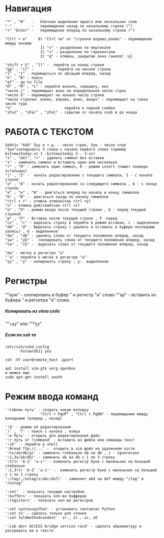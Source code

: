   Навигация
============================
    "*" , "#"   -   блочное выделение одного или нескольких слов
    "-"         -   перемещение назад по начальному строки (^)
    "+" "Enter" -   перемещение вперед по начальному строки (^)

    "Ctrl + w"     0) "Ctrl +w" or "стрекли вправо,влево" - перемещение между окнами
                    1) "v" - разделение по вертикали
                    2) "s" - разделение по горизонтали
                    3) "q" - отмена, закрытие окна (аналог :q)

    "shift + G" , "]]" -  перейти на конец строки
    "gg" , "[[" -           перейти на начало строки
    "{" , "}" - пермещаться по абзацам вперед, назад
    "n" , "N" - поиск
    "gf" - go to file
    "H" , "M" , "L" - перейти вначло, середину, низ
    "число j" - перемещает вниз на определенное число строк
    "число G" - перемещает на начало числа строки
    "число стрелки: влево, вправо, вниз, вверх" - перемещает на такое число туда
    "%"                        перейти к парной скобке
    "zFa{" , "zFa(" , "zFa[" - скрытие от начала скоб и до конца








РАБОТА С ТЕКСТОМ
=======================
    5dd+1= "6dd" 5yy и т.д. - число строк, 5yw - число слов
    "3yw"скопировать 3 слова c начала первого слова (пример bitnewstoday.us 1 -bitnewstoday 2-. 3-us)
    "x" , "del", ">" - удалить символ без вставки
    "s" - заменить символ и вставить один или несколько
    "r" , "R" - заменить один символ, R - режим insert (пишет повверх остальных)
    "i" , "I" -  начать редактирование с текущего символа, I - с начала строки
    "a" , "A" - начать редактирование со следующего символа , А - с конца строки
    "e" , "w" , "W" - двигаться вперед по началу и концу символов
    "b" , "B" -  двигаться назад по началу символов
    "ctrl + r" - отмена отмены(как ctrl +y)
    "u" - отмена действий(как ctrl +z)
    "o" , "O" - режим ввода после текущей строки , О - перед текущей строкой
    "p" , "P" - Вставка после текущей строки , Р -перед
    "cc" , "c" - вырезать строку и перейти в режим вставки, с - выделенное
    "dd" , "d" - Вырезать строку ( удалить и оставить в буфере последнюю запись) , d - выделенное
    "dw" , "db" - удалить слово от текущего положения вперед, назад
    "yw" , "yb" -  скопировать слово от текущего положения вперед, назад
    "cw" , "cb" -  вырезать слово от текущего положения вперед, назад

    "ma" - метка в регистре "a"
    "'a" - перейти к метке в регистре "а"
    "yy" , "y" - копировать строку , у-  выделенное







Регистры
==================
""ayw" - скопировать в буфер " и регистр "а" слово
""ap" - вставить из буфера " и регситра "а" слово

#####                             Копировать из vima себе

""+yy" или ""*yy"



##### Если по ssh то
    /etc/ssh/sshd_config
           ForwardX11 yes

    ssh -XY user@remote_host -pport

    apt install vim-gtk xorg openbox
    и можно еще
    sudo apt-get install xauth




Режим ввода команд
=======
    ':tabnew путь' - создать новую вкладку
                    "Ctrl + PgUP" , "Ctrl + PgDN" - перемещение между вкладками (вперед , назад)

    ':Q' - режим ed редактирования
    '/' , '?' - поиск с начала , конца
    ':e Путь' - открыть для редактирования файл
    ':r путь or !command' - вставить из фийла или команды текст
    ':sh'  - перейти в shell
    ':Nread ftp://...' -  открыть в vim файл на удаленном хосте
    ':%s/ab/db/gi' - заменить глобально ab на db , i - ignorecase
    ':1,3s/ab/db/' - заменить ab на db c 1 по 3 строку
    ':%!tr 'A-Z' 'a-z'' - изменить регистр букв с маленьких на большой глобально
    ':1,3!tr 'A-Z' 'a-z'' -  изменить регистр букв с маленьких на большой с 1 по 3 строку
    ':/tag/,/untag/s/abc/def/' - заменяет abd на def между "/tag" и "/untag"

    ':set'  - показать текущие настройки
    ':buffers' - показать кол-во буфферов
    ':registers' - показать кол-во регистров

    ':set syntax=python' - установить синтаксис Python
    ':set ro' - сделать только для чтения
    ':set foldmethod=indent'  zr , zt , zc, zO

    ':iab abvr ACCESS bridge version raid' - сделать абривиатуру и раскравать ее в тексте




